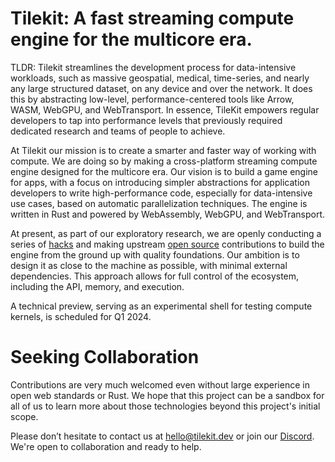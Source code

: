 # Tilekit: A fast streaming compute engine for the multicore era.

TLDR: Tilekit streamlines the development process for data-intensive workloads, such as massive geospatial, medical, time-series, and nearly any large structured dataset, on any device and over the network. It does this by abstracting low-level, performance-centered tools like Arrow, WASM, WebGPU, and WebTransport. In essence, TileKit empowers regular developers to tap into performance levels that previously required dedicated research and teams of people to achieve.


At Tilekit our mission is to create a smarter and faster way of working with compute. We are doing so by making a cross-platform streaming compute engine designed for the multicore era. Our vision is to build a game engine for apps, with a focus on introducing simpler abstractions for application developers to write high-performance code, especially for data-intensive use cases, based on automatic parallelization techniques. The engine is written in Rust and powered by WebAssembly, WebGPU, and WebTransport.

At present, as part of our exploratory research, we are openly conducting a series of [hacks](https://github.com/tilekit/hacks) and making upstream [open source](https://github.com/tilekit/opensource) contributions to build the engine from the ground up with quality foundations. Our ambition is to design it as close to the machine as possible, with minimal external dependencies. This approach allows for full control of the ecosystem, including the API, memory, and execution.

A technical preview, serving as an experimental shell for testing compute kernels, is scheduled for Q1 2024.

# Seeking Collaboration
Contributions are very much welcomed even without large experience in open web standards or Rust. We hope that this project can be a sandbox for all of us to learn more about those technologies beyond this project's initial scope. 

Please don’t hesitate to contact us at [hello@tilekit.dev](mailto://hello@tilekit.dev) or join our [Discord](https://discord.gg/jNaYqjgRsB). We're open to collaboration and ready to help.

